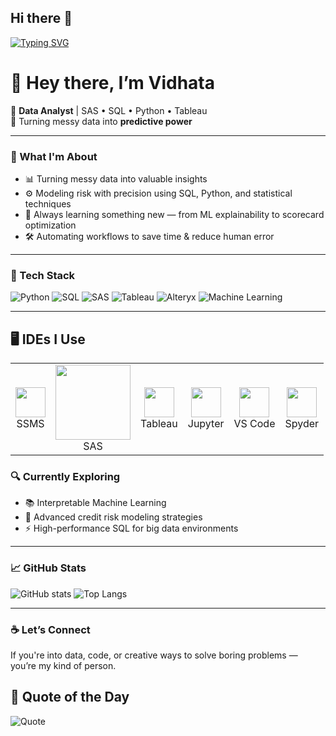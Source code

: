 ## Hi there 👋

<!--
**vidhata0428/vidhata0428** is a ✨ _special_ ✨ repository because its `README.md` (this file) appears on your GitHub profile.
-->

[![Typing SVG](https://readme-typing-svg.demolab.com?font=Fira+Code&duration=2500&pause=1000&color=00F79D&center=true&vCenter=true&width=435&lines=Hi+I'm+Vidhata;Solver+of+puzzles+in+data;Fueled+by+curiosity+and+coffee)](https://git.io/typing-svg)

# 👋 Hey there, I’m Vidhata

🚀 **Data Analyst** | SAS • SQL • Python • Tableau  
🎯 Turning messy data into **predictive power**

---

### 🧠 What I'm About

- 📊 Turning messy data into valuable insights
- ⚙️ Modeling risk with precision using SQL, Python, and statistical techniques
- 🧩 Always learning something new — from ML explainability to scorecard optimization
- 🛠️ Automating workflows to save time & reduce human error

---

### 💼 Tech Stack

![Python](https://img.shields.io/badge/Python-14354C?style=for-the-badge&logo=python&logoColor=white)
![SQL](https://img.shields.io/badge/SQL-336791?style=for-the-badge&logo=postgresql&logoColor=white)
![SAS](https://img.shields.io/badge/SAS-0033A0?style=for-the-badge&logo=sas&logoColor=white)
![Tableau](https://img.shields.io/badge/Tableau-E97627?style=for-the-badge&logo=tableau&logoColor=white)
![Alteryx](https://img.shields.io/badge/Alteryx-0077C8?style=for-the-badge&logo=alteryx&logoColor=white)
![Machine Learning](https://img.shields.io/badge/Machine%20Learning-FF6F00?style=for-the-badge&logo=mlflow&logoColor=white)


---

## 🖥️ IDEs I Use

<table>
  <tr>
    <td align="center">
      <img src="https://upload.wikimedia.org/wikipedia/commons/8/87/Sql_data_base_with_logo.png" width="48"/><br>SSMS
    </td>
    <td align="center">
      <img src="https://upload.wikimedia.org/wikipedia/commons/6/6b/SAS_logo_horiz.svg" width="120"/><br>SAS
    </td>
    <td align="center">
      <img src="https://img.icons8.com/color/96/000000/tableau-software.png" width="48"/><br>Tableau
    </td>
    <td align="center">
      <img src="https://upload.wikimedia.org/wikipedia/commons/3/38/Jupyter_logo.svg" width="48"/><br>Jupyter
    </td>
    <td align="center">
      <img src="https://img.icons8.com/color/96/000000/visual-studio.png" width="48"/><br>VS Code
    </td>
    <td align="center">
      <img src="https://upload.wikimedia.org/wikipedia/commons/thumb/3/38/Spyder_logo.svg/500px-Spyder_logo.svg.png" width="48"/><br>Spyder
    </td>
  </tr>
</table>



### 🔍 Currently Exploring

- 📚 Interpretable Machine Learning 
- 🏦 Advanced credit risk modeling strategies
- ⚡ High-performance SQL for big data environments

---

### 📈 GitHub Stats

![GitHub stats](https://github-readme-stats.vercel.app/api?username=vidhata0428&show_icons=true&theme=tokyonight)
![Top Langs](https://github-readme-stats.vercel.app/api/top-langs/?username=vidhata0428&layout=compact&theme=tokyonight)

---

### ☕ Let’s Connect

If you're into data, code, or creative ways to solve boring problems — you’re my kind of person.

## 💬 Quote of the Day

![Quote](https://quotes-github-readme.vercel.app/api?type=horizontal&theme=radical)

